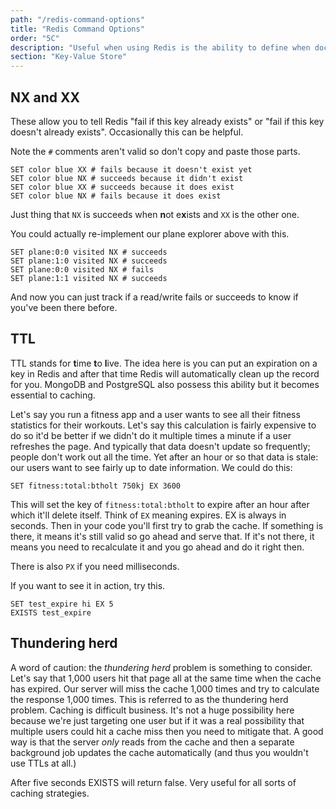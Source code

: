 ```yaml
---
path: "/redis-command-options"
title: "Redis Command Options"
order: "5C"
description: "Useful when using Redis is the ability to define when documents get deleted with TTLs and when a query will fail with NX and XX."
section: "Key-Value Store"
---
```


## NX and XX

These allow you to tell Redis "fail if this key already exists" or "fail if this key doesn't already exists". Occasionally this can be helpful.

Note the `#` comments aren't valid so don't copy and paste those parts.

```redis
SET color blue XX # fails because it doesn't exist yet
SET color blue NX # succeeds because it didn't exist
SET color blue XX # succeeds because it does exist
SET color blue NX # fails because it does exist
```

Just thing that `NX` is succeeds when **n**ot e**x**ists and `XX` is the other one.

You could actually re-implement our plane explorer above with this.

```redis
SET plane:0:0 visited NX # succeeds
SET plane:1:0 visited NX # succeeds
SET plane:0:0 visited NX # fails
SET plane:1:1 visited NX # succeeds
```

And now you can just track if a read/write fails or succeeds to know if you've been there before.

## TTL

TTL stands for **t**ime **t**o **l**ive. The idea here is you can put an expiration on a key in Redis and after that time Redis will automatically clean up the record for you. MongoDB and PostgreSQL also possess this ability but it becomes essential to caching.

Let's say you run a fitness app and a user wants to see all their fitness statistics for their workouts. Let's say this calculation is fairly expensive to do so it'd be better if we didn't do it multiple times a minute if a user refreshes the page. And typically that data doesn't update so frequently; people don't work out all the time. Yet after an hour or so that data is stale: our users want to see fairly up to date information. We could do this:

```redis
SET fitness:total:btholt 750kj EX 3600
```

This will set the key of `fitness:total:btholt` to expire after an hour after which it'll delete itself. Think of `EX` meaning expires. EX is always in seconds. Then in your code you'll first try to grab the cache. If something is there, it means it's still valid so go ahead and serve that. If it's not there, it means you need to recalculate it and you go ahead and do it right then.

There is also `PX` if you need milliseconds.

If you want to see it in action, try this.

```redis
SET test_expire hi EX 5
EXISTS test_expire
```

## Thundering herd

A word of caution: the _thundering herd_ problem is something to consider. Let's say that 1,000 users hit that page all at the same time when the cache has expired. Our server will miss the cache 1,000 times and try to calculate the response 1,000 times. This is referred to as the thundering herd problem. Caching is difficult business. It's not a huge possibility here because we're just targeting one user but if it was a real possibility that multiple users could hit a cache miss then you need to mitigate that. A good way is that the server _only_ reads from the cache and then a separate background job updates the cache automatically (and thus you wouldn't use TTLs at all.)

After five seconds EXISTS will return false. Very useful for all sorts of caching strategies.
